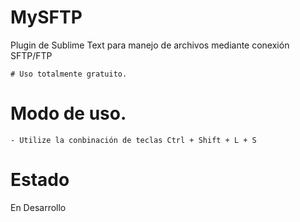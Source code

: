 # MySFTP
Plugin de Sublime Text para manejo de archivos mediante conexión SFTP/FTP
    
    # Uso totalmente gratuito.

# Modo de uso.

    - Utilize la conbinación de teclas Ctrl + Shift + L + S

# Estado
En Desarrollo
